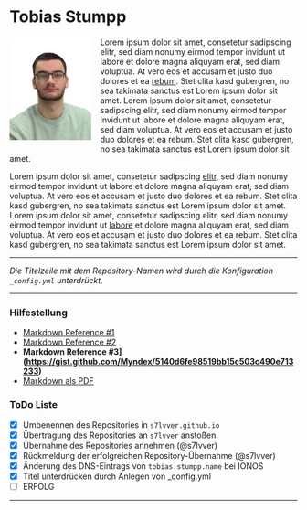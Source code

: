  

# Tobias Stumpp

[<img src="./img/tobias-portrait.png" style="margin:0 16px 8px 0;height:180px;float:left;">](./img/tobias-portrait.png)
Lorem ipsum dolor sit amet, consetetur sadipscing elitr, sed diam nonumy eirmod tempor invidunt ut labore et dolore magna aliquyam erat, sed diam voluptua. At vero eos et accusam et justo duo dolores et ea [rebum](curriculum.md). Stet clita kasd gubergren, no sea takimata sanctus est Lorem ipsum dolor sit amet. Lorem ipsum dolor sit amet, consetetur sadipscing elitr, sed diam nonumy eirmod tempor invidunt ut labore et dolore magna aliquyam erat, sed diam voluptua. At vero eos et accusam et justo duo dolores et ea rebum. Stet clita kasd gubergren, no sea takimata sanctus est Lorem ipsum dolor sit amet.

Lorem ipsum dolor sit amet, consetetur sadipscing [elitr](vita.md), sed diam nonumy eirmod tempor invidunt ut labore et dolore magna aliquyam erat, sed diam voluptua. At vero eos et accusam et justo duo dolores et ea rebum. Stet clita kasd gubergren, no sea takimata sanctus est Lorem ipsum dolor sit amet. Lorem ipsum dolor sit amet, consetetur sadipscing elitr, sed diam nonumy eirmod tempor invidunt ut [labore](skills.md) et dolore magna aliquyam erat, sed diam voluptua. At vero eos et accusam et justo duo dolores et ea rebum. Stet clita kasd gubergren, no sea takimata sanctus est Lorem ipsum dolor sit amet.

---

*Die Titelzeile mit dem Repository-Namen wird durch die Konfiguration `_config.yml` unterdrückt.*

---
### Hilfestellung
- [Markdown Reference #1](https://github.com/adam-p/markdown-here/wiki/markdown-cheatsheet)
- [Markdown Reference #2](https://gist.github.com/stevenyap/7038119)
- **Markdown Reference #3](https://gist.github.com/Myndex/5140d6fe98519bb15c503c490e713233)**
- [Markdown als PDF](https://enterprise.github.com/downloads/en/markdown-cheatsheet.pdf)

### ToDo Liste

- [x] Umbenennen des Repositories in `s7lvver.github.io`
- [x] Übertragung des Repositories an `s7lvver` anstoßen.
- [x] Übernahme des Repositories annehmen (@s7lvver)
- [x] Rückmeldung der erfolgreichen Repository-Übernahme (@s7lvver)
- [x] Änderung des DNS-Eintrags von `tobias.stumpp.name` bei IONOS
- [x] Titel unterdrücken durch Anlegen von _config.yml
- [ ] ERFOLG

---

